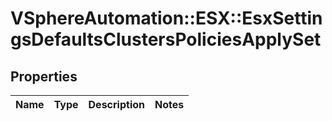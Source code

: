 # VSphereAutomation::ESX::EsxSettingsDefaultsClustersPoliciesApplySet

## Properties
Name | Type | Description | Notes
------------ | ------------- | ------------- | -------------


